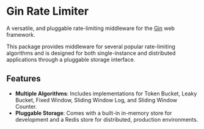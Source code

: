 # Gin Rate Limiter

A versatile, and pluggable rate-limiting middleware for the [Gin](https://github.com/gin-gonic/gin) web framework.

This package provides middleware for several popular rate-limiting algorithms and is designed for both single-instance and distributed applications through a pluggable storage interface.

## Features 
-   **Multiple Algorithms**: Includes implementations for Token Bucket, Leaky Bucket, Fixed Window, Sliding Window Log, and Sliding Window Counter.
-   **Pluggable Storage**: Comes with a built-in in-memory store for development and a Redis store for distributed, production environments.
